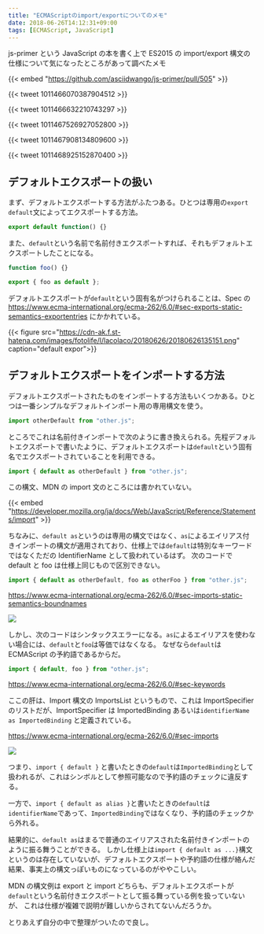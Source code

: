 ```yaml
---
title: "ECMAScriptのimport/exportについてのメモ"
date: 2018-06-26T14:12:31+09:00
tags: [ECMAScript, JavaScript]
---
```


js-primer という JavaScript の本を書く上で ES2015 の import/export 構文の仕様について気になったところがあって調べたメモ

{{< embed "https://github.com/asciidwango/js-primer/pull/505" >}}

{{< tweet 1011466070387904512 >}}

{{< tweet 1011466632210743297 >}}

{{< tweet 1011467526927052800 >}}

{{< tweet 1011467908134809600 >}}

{{< tweet 1011468925152870400 >}}

## デフォルトエクスポートの扱い

まず、デフォルトエクスポートする方法がふたつある。ひとつは専用の`export default`文によってエクスポートする方法。

```js
export default function() {}
```

また、`default`という名前で名前付きエクスポートすれば、それもデフォルトエクスポートしたことになる。

```js
function foo() {}

export { foo as default };
```

デフォルトエクスポートが`default`という固有名がつけられることは、Spec の
https://www.ecma-international.org/ecma-262/6.0/#sec-exports-static-semantics-exportentries にかかれている。

{{< figure src="https://cdn-ak.f.st-hatena.com/images/fotolife/l/lacolaco/20180626/20180626135151.png" caption="default expor">}}

## デフォルトエクスポートをインポートする方法

デフォルトエクスポートされたものをインポートする方法もいくつかある。ひとつは一番シンプルなデフォルトインポート用の専用構文を使う。

```js
import otherDefault from "other.js";
```

ところでこれは名前付きインポートで次のように書き換えられる。先程デフォルトエクスポートで書いたように、デフォルトエクスポートは`default`という固有名でエクスポートされていることを利用できる。

```js
import { default as otherDefault } from "other.js";
```

この構文、MDN の import 文のところには書かれていない。

{{< embed "https://developer.mozilla.org/ja/docs/Web/JavaScript/Reference/Statements/import" >}}

ちなみに、`default as`というのは専用の構文ではなく、`as`によるエイリアス付きインポートの構文が適用されており、仕様上では`default`は特別なキーワードではなくただの IdentifierName として扱われているはず。
次のコードで default と foo は仕様上同じもので区別できない。

```js
import { default as otherDefault, foo as otherFoo } from "other.js";
```

https://www.ecma-international.org/ecma-262/6.0/#sec-imports-static-semantics-boundnames

![](https://cdn-ak.f.st-hatena.com/images/fotolife/l/lacolaco/20180626/20180626135841.png)

しかし、次のコードはシンタックスエラーになる。`as`によるエイリアスを使わない場合には、`default`と`foo`は等価ではなくなる。
なぜなら`default`は ECMAScript の予約語であるからだ。

```js
import { default, foo } from "other.js";
```

https://www.ecma-international.org/ecma-262/6.0/#sec-keywords

ここの肝は、Import 構文の ImportsList というもので、これは ImportSpecifier のリストだが、ImportSpecifier は ImportedBinding あるいは`identifierName as ImportedBinding` と定義されている。

https://www.ecma-international.org/ecma-262/6.0/#sec-imports

![](https://cdn-ak.f.st-hatena.com/images/fotolife/l/lacolaco/20180626/20180626140548.png)

つまり、`import { default }` と書いたときの`default`は`ImportedBinding`として扱われるが、これはシンボルとして参照可能なので予約語のチェックに違反する。

一方で、`import { default as alias }`と書いたときの`default`は`identifierName`であって、`ImportedBinding`ではなくなり、予約語のチェックから外れる。

結果的に、`default as`はまるで普通のエイリアスされた名前付きインポートのように振る舞うことができる。
しかし仕様上は`import { default as ...}`構文というのは存在していないが、デフォルトエクスポートや予約語の仕様が絡んだ結果、事実上の構文っぽいものになっているのがややこしい。

MDN の構文例は export と import どちらも、デフォルトエクスポートが`default`という名前付きエクスポートとして振る舞っている例を扱っていないが、
これは仕様が複雑で説明が難しいからされてないんだろうか。

とりあえず自分の中で整理がついたので良し。
